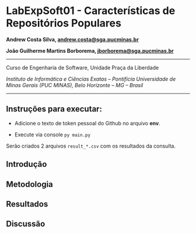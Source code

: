 # LabExpSoft01 - Características de Repositórios Populares

**Andrew Costa Silva, andrew.costa@sga.pucminas.br**

**João Guilherme Martins Borborema, jborborema@sga.pucminas.br**

---

Curso de Engenharia de Software, Unidade Praça da Liberdade

_Instituto de Informática e Ciências Exatas – Pontifícia Universidade de Minas Gerais (PUC MINAS), Belo Horizonte – MG – Brasil_

---

## Instruções para executar:

- Adicione o texto de token pessoal do Github no arquivo **env**.

- Execute via console `py main.py`

Serão criados 2 arquivos `result_*.csv` com os resultados da consulta.

## Introdução

## Metodologia

## Resultados

## Discussão
